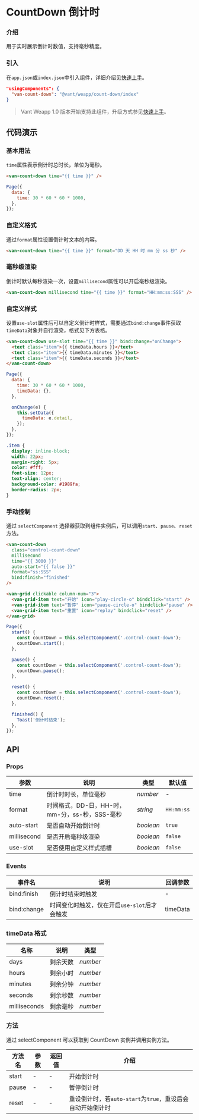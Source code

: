 # CountDown 倒计时

### 介绍

用于实时展示倒计时数值，支持毫秒精度。

### 引入

在`app.json`或`index.json`中引入组件，详细介绍见[快速上手](#/quickstart#yin-ru-zu-jian)。

```json
"usingComponents": {
  "van-count-down": "@vant/weapp/count-down/index"
}
```

> Vant Weapp 1.0 版本开始支持此组件，升级方式参见[快速上手](#/quickstart)。

## 代码演示

### 基本用法

`time`属性表示倒计时总时长，单位为毫秒。

```html
<van-count-down time="{{ time }}" />
```

```js
Page({
  data: {
    time: 30 * 60 * 60 * 1000,
  },
});
```

### 自定义格式

通过`format`属性设置倒计时文本的内容。

```html
<van-count-down time="{{ time }}" format="DD 天 HH 时 mm 分 ss 秒" />
```

### 毫秒级渲染

倒计时默认每秒渲染一次，设置`millisecond`属性可以开启毫秒级渲染。

```html
<van-count-down millisecond time="{{ time }}" format="HH:mm:ss:SSS" />
```

### 自定义样式

设置`use-slot`属性后可以自定义倒计时样式，需要通过`bind:change`事件获取`timeData`对象并自行渲染，格式见下方表格。

```html
<van-count-down use-slot time="{{ time }}" bind:change="onChange">
  <text class="item">{{ timeData.hours }}</text>
  <text class="item">{{ timeData.minutes }}</text>
  <text class="item">{{ timeData.seconds }}</text>
</van-count-down>
```

```js
Page({
  data: {
    time: 30 * 60 * 60 * 1000,
    timeData: {},
  },

  onChange(e) {
    this.setData({
      timeData: e.detail,
    });
  },
});
```

```css
.item {
  display: inline-block;
  width: 22px;
  margin-right: 5px;
  color: #fff;
  font-size: 12px;
  text-align: center;
  background-color: #1989fa;
  border-radius: 2px;
}
```

### 手动控制

通过 `selectComponent` 选择器获取到组件实例后，可以调用`start`、`pause`、`reset`方法。

```html
<van-count-down
  class="control-count-down"
  millisecond
  time="{{ 3000 }}"
  auto-start="{{ false }}"
  format="ss:SSS"
  bind:finish="finished"
/>

<van-grid clickable column-num="3">
  <van-grid-item text="开始" icon="play-circle-o" bindclick="start" />
  <van-grid-item text="暂停" icon="pause-circle-o" bindclick="pause" />
  <van-grid-item text="重置" icon="replay" bindclick="reset" />
</van-grid>
```

```js
Page({
  start() {
    const countDown = this.selectComponent('.control-count-down');
    countDown.start();
  },

  pause() {
    const countDown = this.selectComponent('.control-count-down');
    countDown.pause();
  },

  reset() {
    const countDown = this.selectComponent('.control-count-down');
    countDown.reset();
  },

  finished() {
    Toast('倒计时结束');
  },
});
```

## API

### Props

| 参数 | 说明 | 类型 | 默认值 |
| --- | --- | --- | --- |
| time | 倒计时时长，单位毫秒 | _number_ | - |
| format | 时间格式，DD-日，HH-时，mm-分，ss-秒，SSS-毫秒 | _string_ | `HH:mm:ss` |
| auto-start | 是否自动开始倒计时 | _boolean_ | `true` |
| millisecond | 是否开启毫秒级渲染 | _boolean_ | `false` |
| use-slot | 是否使用自定义样式插槽 | _boolean_ | `false` |

### Events

| 事件名 | 说明                                         | 回调参数 |
| ------ | -------------------------------------------- | -------- |
| bind:finish | 倒计时结束时触发                             | -        |
| bind:change | 时间变化时触发，仅在开启`use-slot`后才会触发 | timeData |

### timeData 格式

| 名称         | 说明     | 类型     |
| ------------ | -------- | -------- |
| days         | 剩余天数 | _number_ |
| hours        | 剩余小时 | _number_ |
| minutes      | 剩余分钟 | _number_ |
| seconds      | 剩余秒数 | _number_ |
| milliseconds | 剩余毫秒 | _number_ |

### 方法

通过 selectComponent 可以获取到 CountDown 实例并调用实例方法。

| 方法名 | 参数 | 返回值 | 介绍 |
| --- | --- | --- | --- |
| start | - | - | 开始倒计时 |
| pause | - | - | 暂停倒计时 |
| reset | - | - | 重设倒计时，若`auto-start`为`true`，重设后会自动开始倒计时 |
